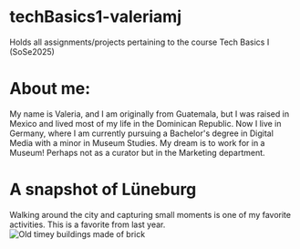 # techBasics1-valeriamj
 Holds all assignments/projects pertaining to the course Tech Basics I (SoSe2025)

# About me:
My name is Valeria, and I am originally from Guatemala, but I was raised in Mexico and lived most of my life in the Dominican Republic.
Now I live in Germany, where I am currently pursuing a Bachelor's degree in Digital Media with a minor in Museum Studies.
My dream is to work for in a Museum! Perhaps not as a curator but in the Marketing department. 

# A snapshot of Lüneburg
Walking around the city and capturing small moments is one of my favorite activities.
This is a favorite from last year.
![Old timey buildings made of brick](images/Luneburg.png)